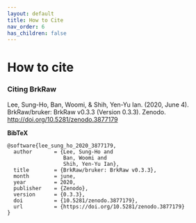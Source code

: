 ```yaml
---
layout: default
title: How to Cite
nav_order: 6
has_children: false
---
```

# How to cite
### Citing BrkRaw
Lee, Sung-Ho, Ban, Woomi, & Shih, Yen-Yu Ian. (2020, June 4). BrkRaw/bruker: BrkRaw v0.3.3 (Version 0.3.3). 
Zenodo. http://doi.org/10.5281/zenodo.3877179

**BibTeX**
```
@software{lee_sung_ho_2020_3877179,
  author       = {Lee, Sung-Ho and
                  Ban, Woomi and
                  Shih, Yen-Yu Ian},
  title        = {BrkRaw/bruker: BrkRaw v0.3.3},
  month        = june,
  year         = 2020,
  publisher    = {Zenodo},
  version      = {0.3.3},
  doi          = {10.5281/zenodo.3877179},
  url          = {https://doi.org/10.5281/zenodo.3877179}
}
```
